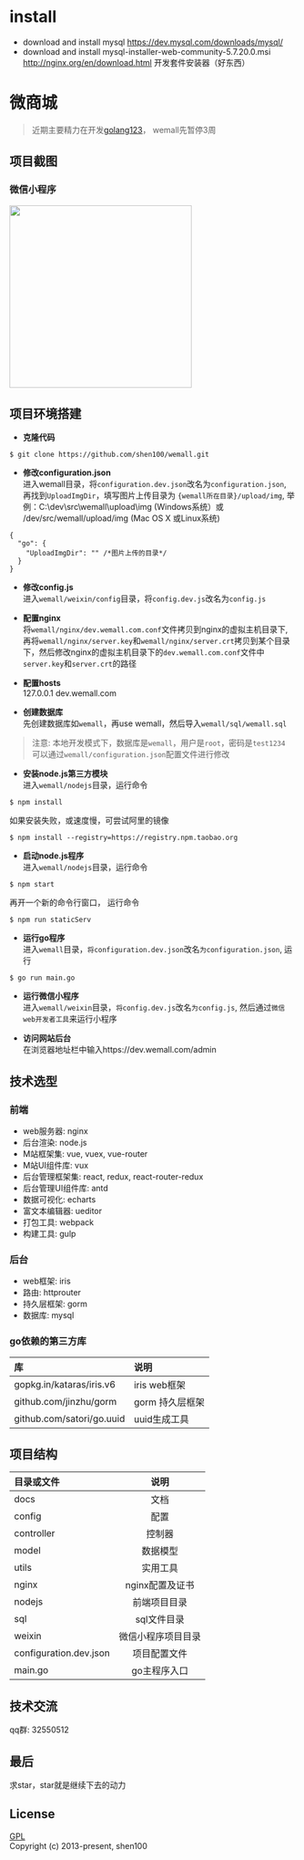 # install

- download and install mysql https://dev.mysql.com/downloads/mysql/
- download and install mysql-installer-web-community-5.7.20.0.msi http://nginx.org/en/download.html 开发套件安装器（好东西）

# 微商城

> 近期主要精力在开发[golang123](https://github.com/shen100/golang123)， wemall先暂停3周

## 项目截图
### 微信小程序
<img src="http://res.cloudinary.com/dcemaqxcp/image/upload/c_scale,q_40,w_640/v1495726849/D55DF2778A92A721C4B5A509AE7ACD96_lkz2g8.jpg" width="320" alt=""/>

## 项目环境搭建
* **克隆代码**

```
$ git clone https://github.com/shen100/wemall.git
``` 

* **修改configuration.json**  
进入wemall目录，将`configuration.dev.json`改名为`configuration.json`, 再找到`UploadImgDir`，填写图片上传目录为 `{wemall所在目录}/upload/img`, 举例：C:\dev\src\wemall\upload\img (Windows系统）或 /dev/src/wemall/upload/img (Mac OS X 或Linux系统)
  
```
{
  "go": {
    "UploadImgDir": "" /*图片上传的目录*/
  }
}
```  

* **修改config.js**  
进入`wemall/weixin/config`目录，将`config.dev.js`改名为`config.js`

* **配置nginx**  
将`wemall/nginx/dev.wemall.com.conf`文件拷贝到nginx的虚拟主机目录下, 再将`wemall/nginx/server.key`和`wemall/nginx/server.crt`拷贝到某个目录下，然后修改nginx的虚拟主机目录下的`dev.wemall.com.conf`文件中`server.key`和`server.crt`的路径  

* **配置hosts**    
127.0.0.1 dev.wemall.com  
 
* **创建数据库**  
先创建数据库如`wemall`，再use wemall，然后导入`wemall/sql/wemall.sql` 
>注意: 本地开发模式下，数据库是`wemall`，用户是`root`，密码是`test1234`  
>可以通过`wemall/configuration.json`配置文件进行修改  

* **安装node.js第三方模块**  
进入`wemall/nodejs`目录，运行命令
  
```
$ npm install
``` 

如果安装失败，或速度慢，可尝试阿里的镜像

```
$ npm install --registry=https://registry.npm.taobao.org
```

* **启动node.js程序**  
进入`wemall/nodejs`目录，运行命令

```
$ npm start
```

再开一个新的命令行窗口， 运行命令

```
$ npm run staticServ
```

* **运行go程序**  
进入`wemall`目录，`将configuration.dev.json`改名`为configuration.json`, 运行

```
$ go run main.go
```

* **运行微信小程序**   
进入`wemall/weixin`目录，`将config.dev.js`改名`为config.js`, 然后通过`微信web开发者工具`来运行小程序  

* **访问网站后台**  
在浏览器地址栏中输入https://dev.wemall.com/admin  

## 技术选型
### 前端
* web服务器: nginx
* 后台渲染: node.js
* M站框架集: vue, vuex, vue-router
* M站UI组件库: vux
* 后台管理框架集: react, redux, react-router-redux
* 后台管理UI组件库: antd
* 数据可视化: echarts
* 富文本编辑器: ueditor
* 打包工具: webpack
* 构建工具: gulp  

### 后台
* web框架: iris
* 路由: httprouter
* 持久层框架: gorm
* 数据库: mysql 

### go依赖的第三方库

| 库 | 说明              |
|:---------|:-----------------------|
| gopkg.in/kataras/iris.v6   | iris web框架   |
| github.com/jinzhu/gorm     | gorm 持久层框架 |
| github.com/satori/go.uuid  | uuid生成工具    |

## 项目结构
| 目录或文件 | 说明     |  
|:---------|:-------:|
| docs     |  文档|
| config                 |  配置|
| controller             |  控制器|
| model                  |  数据模型|
| utils                  |  实用工具|
| nginx    |  nginx配置及证书|
| nodejs   |  前端项目目录|
| sql      |  sql文件目录|
| weixin   | 微信小程序项目目录 |
| configuration.dev.json  | 项目配置文件 |
| main.go  | go主程序入口|

## 技术交流  
qq群: 32550512  

## 最后
求star，star就是继续下去的动力  

## License
[GPL](https://github.com/shen100/wemall/blob/master/LICENSE "")      
Copyright (c) 2013-present, shen100
